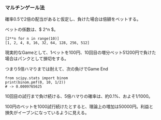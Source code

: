 
<script type="text/javascript" async src="https://cdnjs.cloudflare.com/ajax/libs/mathjax/2.7.7/MathJax.js?config=TeX-MML-AM_CHTML">
</script>
<script type="text/x-mathjax-config">
 MathJax.Hub.Config({
 tex2jax: {
 inlineMath: [['$', '$'] ],
 displayMath: [ ['$$','$$'], ["\\[","\\]"] ]
 }
 });
</script>

### マルチンゲール法

確率0.5で2倍の配当があると仮定し、負けた場合は倍額をベットする。

ベットの係数は、$ 2^n $。

```
[2**n for n in range(10)]
[1, 2, 4, 8, 16, 32, 64, 128, 256, 512]
```

現実的なGameとして、1ベットを100円、10回目の増分ベット51200円で負けた場合はパンクとして損切をする。

つまり5倍ハマりまでは耐えて、次の負けでGame End

```
from scipy.stats import binom
print(binom.pmf(0, 10, 1/2))
# -> 0.0009765625
```

10回目の試行まで負け続ける、5倍ハマりの確率は、約0.1%、およそ1/1000。

100円のベットを1000試行続けたとすると、理論上の増加は50000円。利益と損失がイーブンになっているように見える。

